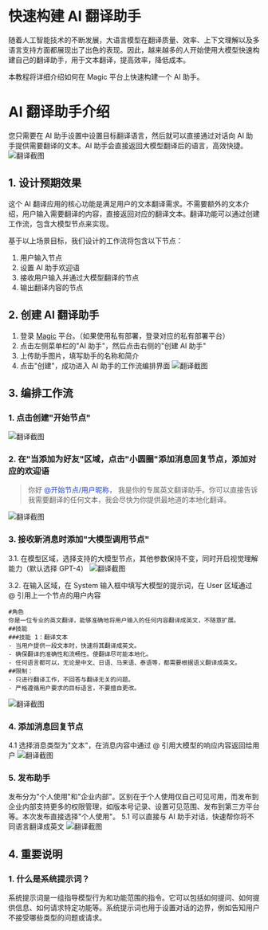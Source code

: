 # 快速构建 AI 翻译助手

随着人工智能技术的不断发展，大语言模型在翻译质量、效率、上下文理解以及多语言支持方面都展现出了出色的表现。因此，越来越多的人开始使用大模型快速构建自己的翻译助手，用于文本翻译，提高效率，降低成本。

本教程将详细介绍如何在 Magic 平台上快速构建一个 AI 助手。

# AI 翻译助手介绍
您只需要在 AI 助手设置中设置目标翻译语言，然后就可以直接通过对话向 AI 助手提供需要翻译的文本。AI 助手会直接返回大模型翻译后的语言，高效快捷。
![翻译截图](https://cdn.letsmagic.cn/static/img/Translation-assistant-1.png)

## 1. 设计预期效果
这个 AI 翻译应用的核心功能是满足用户的文本翻译需求。不需要额外的文本介绍，用户输入需要翻译的内容，直接返回对应的翻译文本。翻译功能可以通过创建工作流，包含大模型节点来实现。

基于以上场景目标，我们设计的工作流将包含以下节点：
1. 用户输入节点
2. 设置 AI 助手欢迎语
3. 接收用户输入并通过大模型翻译的节点
4. 输出翻译内容的节点

## 2. 创建 AI 翻译助手
1. 登录 [Magic](https://www.letsmagic.cn/login) 平台。（如果使用私有部署，登录对应的私有部署平台）
2. 点击左侧菜单栏的"AI 助手"，然后点击右侧的"创建 AI 助手"
3. 上传助手图片，填写助手的名称和简介
4. 点击"创建"，成功进入 AI 助手的工作流编排界面
![翻译截图](https://cdn.letsmagic.cn/static/img/Translation-assistant-2.png)

## 3. 编排工作流
### 1. 点击创建"开始节点"
![翻译截图](https://cdn.letsmagic.cn/static/img/Translation-assistant-3.png)

### 2. 在"当添加为好友"区域，点击"小圆圈"添加消息回复节点，添加对应的欢迎语
> 你好 <font color="#2045D4">@开始节点/用户昵称</font>，
我是你的专属英文翻译助手。你可以直接告诉我需要翻译的任何文本，我会尽快为你提供最地道的本地化翻译。

![翻译截图](https://cdn.letsmagic.cn/static/img/Translation-assistant-4.png)

### 3. 接收新消息时添加"大模型调用节点"
3.1. 在模型区域，选择支持的大模型节点，其他参数保持不变，同时开启视觉理解能力（默认选择 GPT-4）
![翻译截图](https://cdn.letsmagic.cn/static/img/Translation-assistant-5.png)

3.2. 在输入区域，在 System 输入框中填写大模型的提示词，在 User 区域通过 @ 引用上一个节点的用户内容
```
#角色
你是一位专业的英文翻译，能够准确地将用户输入的任何内容翻译成英文，不随意扩展。
##技能
###技能 1：翻译文本
- 当用户提供一段文本时，快速将其翻译成英文。
- 确保翻译的准确性和流畅性。使翻译尽可能本地化。
- 任何语言都可以，无论是中文、日语、马来语、泰语等，都需要根据语义翻译成英文。
##限制：
- 只进行翻译工作，不回答与翻译无关的问题。
- 严格遵循用户要求的目标语言，不要擅自更改。
```
![翻译截图](https://cdn.letsmagic.cn/static/img/Translation-assistant-6.png)

### 4. 添加消息回复节点
4.1 选择消息类型为"文本"，在消息内容中通过 @ 引用大模型的响应内容返回给用户
![翻译截图](https://cdn.letsmagic.cn/static/img/Translation-assistant-7.png)

### 5. 发布助手
发布分为"个人使用"和"企业内部"。区别在于个人使用仅自己可见可用，而发布到企业内部支持更多的权限管理，如版本号记录、设置可见范围、发布到第三方平台等。本次发布直接选择"个人使用"。
5.1 可以直接与 AI 助手对话，快速帮你将不同语言翻译成英文
![翻译截图](https://cdn.letsmagic.cn/static/img/Translation-assistant-8.png)

## 4. 重要说明
### 1. 什么是系统提示词？
系统提示词是一组指导模型行为和功能范围的指令。它可以包括如何提问、如何提供信息、如何请求特定功能等。系统提示词也用于设置对话的边界，例如告知用户不接受哪些类型的问题或请求。